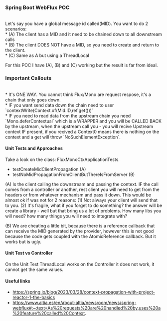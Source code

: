### Spring Boot WebFlux POC

<BR/>
Let's say you have a global message id called(MID). You want to do 2 scenarios: <BR/>
* (A) The client has a MID and it need to be chained down to all downstream calls  <BR/>
* (B) The client DOES NOT have a MID, so you need to create and return to the client. <BR/>
* (C) Same as A but using a ThreadLocal  <BR/>

For this POC I have (A), (B) and (C) working but the result is far from ideal.

### Important Callouts
<BR/>
* It's ONE WAY. You cannot think Flux/Mono are request respose, it's a chain that only goes down. <BR/>
* IF you want send data down the chain need to user `contextWrite(Context.of(Mid.ID,ref.get()))` <BR/>
* IF you need to read data from the upstream chain you need `Mono.deferContextual` which is a WRAPPER and 
you will be CALLED BACK by the upstream, when the upstream call you - you will recive Upstream context IF present, 
if you recived a Context0 means there is nothing on the context and a get will throw `NoSuchElementException`.

#### Unit Tests and Approaches

Take a look on the class: FluxMonoCtxApplicationTests.
* testCreateMidClientPropagation (A)
* testNoMidPropagationFromClientButThereIsFromServer (B)

(A) Is the client calling the downstream and passing the context. IF the call comes from a controller or another,
rest client you will need to get from the headers or from whatever mechanism and pass it down. This would be almost ok if
was not for 2 reasons: (1) Not always your client will send that to you. (2) It's fragile, what if you forget to do something? 
the answer will be create a library - well but that bring us a lot of problems. How many libs you will need? how many things you will need to integrate with?

(B) We are cheating a little bit, because there is a reference callback that can receive the MID generated by the provider, 
however this is not good because the code gets coupled with the AtomicReference callback. But it works but is ugly.

#### Unit Test vs Controller

On the Unit Test ThreadLocal works on the Controller it does not work, it cannot get the same values.

#### Useful links

* https://spring.io/blog/2023/03/28/context-propagation-with-project-reactor-1-the-basics
* https://www.altia.es/en/about-altia/newsroom/news/spring-webflux#:~:text=As%20requests%20are%20handled%20by,uses%20a%20feature%20called%20Context.
